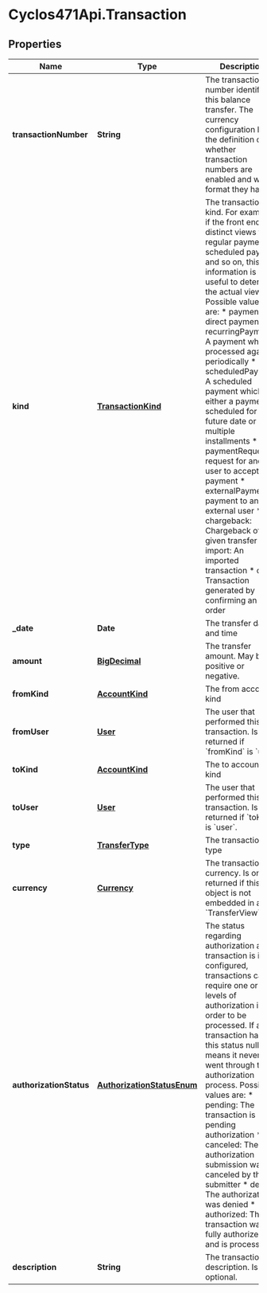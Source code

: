 # Cyclos471Api.Transaction

## Properties
Name | Type | Description | Notes
------------ | ------------- | ------------- | -------------
**transactionNumber** | **String** | The transaction number identifying this balance transfer. The currency configuration has the definition on whether transaction numbers are enabled and which format they have.  | [optional] 
**kind** | [**TransactionKind**](TransactionKind.md) | The transaction kind. For example, if the front end has distinct views for a regular payment, scheduled payment and so on, this information is useful to determine the actual view. Possible values are: * payment: A direct payment * recurringPayment: A payment which is processed again periodically * scheduledPayment: A scheduled payment which is either a payment scheduled for a future date or has multiple installments * paymentRequest: A request for another user to accept a payment  * externalPayment: A payment to an external user * chargeback: Chargeback of a given transfer * import: An imported transaction * order: Transaction generated by confirming an order  | [optional] 
**_date** | **Date** | The transfer date and time | [optional] 
**amount** | [**BigDecimal**](BigDecimal.md) | The transfer amount. May be positive or negative. | [optional] 
**fromKind** | [**AccountKind**](AccountKind.md) | The from account kind | [optional] 
**fromUser** | [**User**](User.md) | The user that performed this transaction. Is only returned if &#x60;fromKind&#x60; is &#x60;user&#x60;.  | [optional] 
**toKind** | [**AccountKind**](AccountKind.md) | The to account kind | [optional] 
**toUser** | [**User**](User.md) | The user that performed this transaction. Is only returned if &#x60;toKind&#x60; is &#x60;user&#x60;.  | [optional] 
**type** | [**TransferType**](TransferType.md) | The transaction type | [optional] 
**currency** | [**Currency**](Currency.md) | The transaction currency. Is only returned if this object is not embedded in a &#x60;TransferView&#x60;.  | [optional] 
**authorizationStatus** | [**AuthorizationStatusEnum**](AuthorizationStatusEnum.md) | The status regarding authorization a transaction is in. If configured, transactions can require one or more levels of authorization in order to be processed. If a transaction has the this status null, it means it never went through the authorization process.  Possible values are: * pending: The transaction is pending authorization * canceled: The authorization submission was canceled by the submitter * denied: The authorization was denied * authorized: The transaction was fully authorized and is processed  | [optional] 
**description** | **String** | The transaction description. Is optional. | [optional] 


